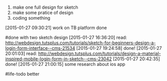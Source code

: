 1. make one full design for sketch
2. make some pratice of design
3. coding something

[2015-01-27 09:30:21] work on TB platform done

#done with two sketch design
[2015-01-27 16:36:20] read: http://webdesign.tutsplus.com/tutorials/sketch-for-beginners-design-a-login-form-interface--cms-21534
[2015-01-27 19:24:58] done!
[2015-01-27 20:01:03] read: http://webdesign.tutsplus.com/tutorials/design-a-material-inspired-mobile-login-form-in-sketch--cms-23042
[2015-01-27 20:42:35] done!
[2015-01-27 21:00:15] some research about ios app


#life-todo better

